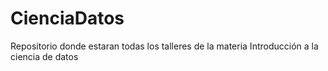 # CienciaDatos
Repositorio donde estaran todas los talleres de la materia Introducción a la ciencia de datos
